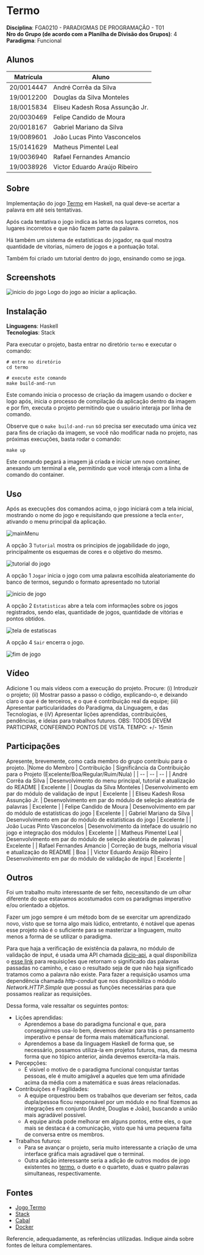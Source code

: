 # Termo

**Disciplina**: FGA0210 - PARADIGMAS DE PROGRAMAÇÃO - T01 <br>
**Nro do Grupo (de acordo com a Planilha de Divisão dos Grupos)**: 4<br>
**Paradigma**: Funcional<br>

## Alunos
|Matrícula | Aluno |
| -- | -- |
| 20/0014447  |  André Corrêa da Silva |
| 19/0012200  |  Douglas da Silva Monteles |
| 18/0015834  |  Eliseu Kadesh Rosa Assunção Jr. |
| 20/0030469  |  Felipe Candido de Moura |
| 20/0018167  |  Gabriel Mariano da Silva |
| 19/0089601  |  João Lucas Pinto Vasconcelos |
| 15/0141629  |  Matheus Pimentel Leal |
| 19/0036940  |  Rafael Fernandes Amancio |
| 19/0038926  |  Victor Eduardo Araújo Ribeiro |

## Sobre 
Implementação do jogo [Termo](https://term.ooo) em Haskell, na qual deve-se acertar a palavra em até seis tentativas.

Após cada tentativa o jogo indica as letras nos lugares corretos, nos lugares incorretos e que não fazem parte da palavra.

Há também um sistema de estatísticas do jogador, na qual mostra quantidade de vitorias, número de jogos e a pontuação total.

Também foi criado um tutorial dentro do jogo, ensinando como se joga.

## Screenshots
![inicio do jogo](./images/logo.png)
Logo do jogo ao iniciar a aplicação.


## Instalação 
**Linguagens**: Haskell<br>
**Tecnologias**: Stack<br>

Para executar o projeto, basta entrar no diretório `termo` e executar o comando:

```
# entre no diretório
cd termo

# execute este comando
make build-and-run
```

Este comando inicia o processo de criação da imagem usando o docker e logo após, inicia o processo de compilação da aplicação dentro da imagem e por fim, executa o projeto permitindo que o usuário interaja por linha de comando.

Observe que o `make build-and-run` só precisa ser executado uma única vez para fins de criação da imagem, se você não modificar nada no projeto, nas próximas execuções, basta rodar o comando:

```
make up
```

Este comando pegará a imagem já criada e iniciar um novo container, anexando um terminal a ele, permitindo que você interaja com a linha de comando do container.

## Uso 
Após as execuções dos comandos acima, o jogo iniciará com a tela inicial, mostrando o nome do jogo e requisitando que pressione a tecla `enter`, ativando o menu principal da aplicação.

![mainMenu](./images/menuPrincipal.png)

A opção 3 `Tutorial` mostra os principios de jogabilidade do jogo, principalmente os esquemas de cores e o objetivo do mesmo.

![tutorial do jogo](./images/tutorial.png)

A opção 1 `Jogar` inicia o jogo com uma palavra escolhida aleatoriamente do banco de termos, segundo o formato apresentado no tutorial

![inicio de jogo](./images/inicioJogo.png)

A opção 2 `Estatisticas` abre a tela com informações sobre os jogos registrados, sendo elas, quantidade de jogos, quantidade de vitórias e pontos obtidos.

![tela de estatiscas](./images/estatisticas.png) 

A opção 4 `Sair` encerra o jogo.

![fim de jogo](./images/endGame.png)

## Vídeo
Adicione 1 ou mais vídeos com a execução do projeto.
Procure: 
(i) Introduzir o projeto;
(ii) Mostrar passo a passo o código, explicando-o, e deixando claro o que é de terceiros, e o que é contribuição real da equipe;
(iii) Apresentar particularidades do Paradigma, da Linguagem, e das Tecnologias, e
(iV) Apresentar lições aprendidas, contribuições, pendências, e ideias para trabalhos futuros.
OBS: TODOS DEVEM PARTICIPAR, CONFERINDO PONTOS DE VISTA.
TEMPO: +/- 15min

## Participações
Apresente, brevemente, como cada membro do grupo contribuiu para o projeto.
|Nome do Membro | Contribuição | Significância da Contribuição para o Projeto (Excelente/Boa/Regular/Ruim/Nula) |
| -- | -- | -- |
| André Corrêa da Silva | Desenvolvimento do menu principal, tutorial e atualização do README |  Excelente  |
| Douglas da Silva Monteles | Desenvolvimento em par do módulo de validação de input |  Excelente  |
| Eliseu Kadesh Rosa Assunção Jr. |  Desenvolvimento em par do módulo de seleção aleatória de palavras |  Excelente  |
| Felipe Candido de Moura | Desenvolvimento em par do módulo de estatísticas do jogo  |  Excelente  |
| Gabriel Mariano da Silva |  Desenvolvimento em par do módulo de estatísticas do jogo |  Excelente  |
| João Lucas Pinto Vasconcelos | Desenvolvimento da inteface do usuário no jogo e integração dos módulos |  Excelente  |
| Matheus Pimentel Leal | Desenvolvimento em par do módulo de seleção aleatória de palavras |  Excelente  |
| Rafael Fernandes Amancio | Correção de bugs, melhoria visual e atualização do README |  Boa  |
| Victor Eduardo Araújo Ribeiro | Desenvolvimento em par do módulo de validação de input |  Excelente  |

## Outros 

Foi um trabalho muito interessante de ser feito, necessitando de um olhar diferente do que estavamos acostumados com os paradigmas imperativo e/ou orientado a objetos.

Fazer um jogo sempre é um método bom de se exercitar um aprendizado novo, visto que se torna algo mais lúdico, entretanto, é notável que apenas esse projeto não é o suficiente para se masterizar a linguagem, muito menos a forma de se utilizar o paradigma.

Para que haja a verificação de existência da palavra, no módulo de validação de input, é usada uma API chamada [dicio-api](https://github.com/ThiagoNelsi/dicio-api), a qual disponibiliza o [esse link](dicio-api-ten.vercel.app/v2/palavra) para requisições que retornam o significado das palavras passadas no caminho, e caso o resultado seja de que não haja significado tratamos como a palavra não existe. Para fazer a requisição usamos uma dependência chamada *http-conduit* que nos disponibiliza o módulo *Network.HTTP.Simple* que possui as funções necessárias para que possamos realizar as requisições.

Dessa forma, vale ressaltar os seguintes pontos:
- Lições aprendidas: 
    - Aprendemos a base do paradigma funcional e que, para conseguirmos usa-lo bem, devemos deixar para trás o pensamento imperativo e pensar de forma mais matemática/funcional.
    - Aprendemos a base da linguagem Haskell de forma que, se necessário, possamos utiliza-la em projetos futuros, mas, da mesma forma que no tópico anterior, ainda devemos exercita-la mais.
- Percepções:
    - É visivel o motivo de o paradigma funcional conquistar tantas pessoas, ele é muito amigável a aqueles que tem uma afinidade acima da média com a matemática e suas áreas relacionadas.
- Contribuições e Fragilidades:
    - A equipe orquestrou bem os trabalhos que deveriam ser feitos, cada dupla/pessoa ficou responsável por um módulo e no final fizemos as integrações em conjunto (André, Douglas e João), buscando a união mais agradável possivel.
    - A equipe ainda pode melhorar em alguns pontos, entre eles, o que mais se destaca é a comunicação, visto que há uma pequena falta de conversa entre os membros.
- Trabalhos futuros:
    - Para se avançar o projeto, seria muito interessante a criação de uma interface gráfica mais agradável que o terminal.
    - Outra adição interessante seria a adição de outros modos de jogo existentes no [termo](https://term.ooo), o dueto e o quarteto, duas e quatro palavras simultaneas, respectivamente.


## Fontes
- [Jogo Termo](https://term.ooo) 
- [Stack](https://docs.haskellstack.org/en/stable/) 
- [Cabal](https://www.haskell.org/cabal/)
- [Docker](https://www.docker.com)


Referencie, adequadamente, as referências utilizadas.
Indique ainda sobre fontes de leitura complementares.
